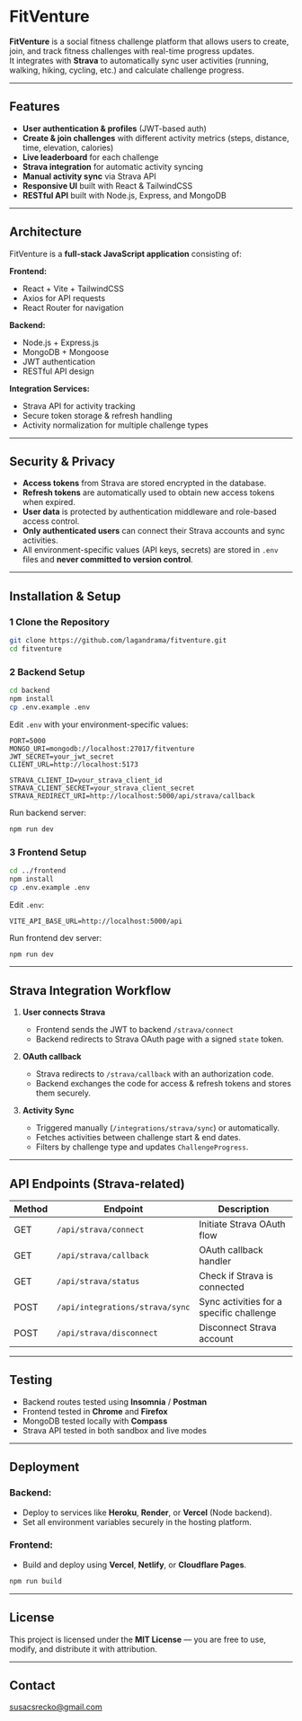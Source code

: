 # FitVenture

**FitVenture** is a social fitness challenge platform that allows users to create, join, and track fitness challenges with real-time progress updates.  
It integrates with **Strava** to automatically sync user activities (running, walking, hiking, cycling, etc.) and calculate challenge progress.

---

## Features

- **User authentication & profiles** (JWT-based auth)
- **Create & join challenges** with different activity metrics (steps, distance, time, elevation, calories)
- **Live leaderboard** for each challenge
- **Strava integration** for automatic activity syncing
- **Manual activity sync** via Strava API
- **Responsive UI** built with React & TailwindCSS
- **RESTful API** built with Node.js, Express, and MongoDB

---

## Architecture

FitVenture is a **full-stack JavaScript application** consisting of:

**Frontend:**
- React + Vite + TailwindCSS
- Axios for API requests
- React Router for navigation

**Backend:**
- Node.js + Express.js
- MongoDB + Mongoose
- JWT authentication
- RESTful API design

**Integration Services:**
- Strava API for activity tracking
- Secure token storage & refresh handling
- Activity normalization for multiple challenge types

---

## Security & Privacy

- **Access tokens** from Strava are stored encrypted in the database.
- **Refresh tokens** are automatically used to obtain new access tokens when expired.
- **User data** is protected by authentication middleware and role-based access control.
- **Only authenticated users** can connect their Strava accounts and sync activities.
- All environment-specific values (API keys, secrets) are stored in `.env` files and **never committed to version control**.

---

## Installation & Setup

### 1️ Clone the Repository
```bash
git clone https://github.com/lagandrama/fitventure.git
cd fitventure
```

### 2️ Backend Setup
```bash
cd backend
npm install
cp .env.example .env
```
Edit `.env` with your environment-specific values:
```env
PORT=5000
MONGO_URI=mongodb://localhost:27017/fitventure
JWT_SECRET=your_jwt_secret
CLIENT_URL=http://localhost:5173

STRAVA_CLIENT_ID=your_strava_client_id
STRAVA_CLIENT_SECRET=your_strava_client_secret
STRAVA_REDIRECT_URI=http://localhost:5000/api/strava/callback
```
Run backend server:
```bash
npm run dev
```

### 3️ Frontend Setup
```bash
cd ../frontend
npm install
cp .env.example .env
```
Edit `.env`:
```env
VITE_API_BASE_URL=http://localhost:5000/api
```
Run frontend dev server:
```bash
npm run dev
```

---

## Strava Integration Workflow

1. **User connects Strava**  
   - Frontend sends the JWT to backend `/strava/connect`
   - Backend redirects to Strava OAuth page with a signed `state` token.

2. **OAuth callback**  
   - Strava redirects to `/strava/callback` with an authorization code.
   - Backend exchanges the code for access & refresh tokens and stores them securely.

3. **Activity Sync**  
   - Triggered manually (`/integrations/strava/sync`) or automatically.
   - Fetches activities between challenge start & end dates.
   - Filters by challenge type and updates `ChallengeProgress`.

---

## API Endpoints (Strava-related)

| Method | Endpoint                                | Description |
|--------|-----------------------------------------|-------------|
| GET    | `/api/strava/connect`                   | Initiate Strava OAuth flow |
| GET    | `/api/strava/callback`                  | OAuth callback handler |
| GET    | `/api/strava/status`                    | Check if Strava is connected |
| POST   | `/api/integrations/strava/sync`         | Sync activities for a specific challenge |
| POST   | `/api/strava/disconnect`                | Disconnect Strava account |

---

## Testing

- Backend routes tested using **Insomnia** / **Postman**
- Frontend tested in **Chrome** and **Firefox**
- MongoDB tested locally with **Compass**
- Strava API tested in both sandbox and live modes

---

## Deployment

### Backend:
- Deploy to services like **Heroku**, **Render**, or **Vercel** (Node backend).
- Set all environment variables securely in the hosting platform.

### Frontend:
- Build and deploy using **Vercel**, **Netlify**, or **Cloudflare Pages**.
```bash
npm run build
```

---

## License

This project is licensed under the **MIT License** — you are free to use, modify, and distribute it with attribution.

---

## Contact

susacsrecko@gmail.com  
